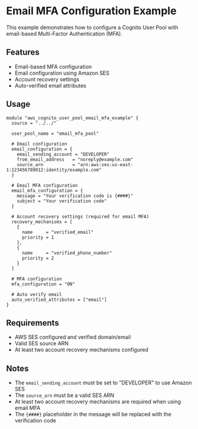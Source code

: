 # Email MFA Configuration Example

This example demonstrates how to configure a Cognito User Pool with email-based Multi-Factor Authentication (MFA).

## Features

- Email-based MFA configuration
- Email configuration using Amazon SES
- Account recovery settings
- Auto-verified email attributes

## Usage

```hcl
module "aws_cognito_user_pool_email_mfa_example" {
  source = "../../"

  user_pool_name = "email_mfa_pool"

  # Email configuration
  email_configuration = {
    email_sending_account = "DEVELOPER"
    from_email_address   = "noreply@example.com"
    source_arn           = "arn:aws:ses:us-east-1:123456789012:identity/example.com"
  }

  # Email MFA configuration
  email_mfa_configuration = {
    message = "Your verification code is {####}"
    subject = "Your verification code"
  }

  # Account recovery settings (required for email MFA)
  recovery_mechanisms = [
    {
      name     = "verified_email"
      priority = 1
    },
    {
      name     = "verified_phone_number"
      priority = 2
    }
  ]

  # MFA configuration
  mfa_configuration = "ON"

  # Auto verify email
  auto_verified_attributes = ["email"]
}
```

## Requirements

- AWS SES configured and verified domain/email
- Valid SES source ARN
- At least two account recovery mechanisms configured

## Notes

- The `email_sending_account` must be set to "DEVELOPER" to use Amazon SES
- The `source_arn` must be a valid SES ARN
- At least two account recovery mechanisms are required when using email MFA
- The `{####}` placeholder in the message will be replaced with the verification code
